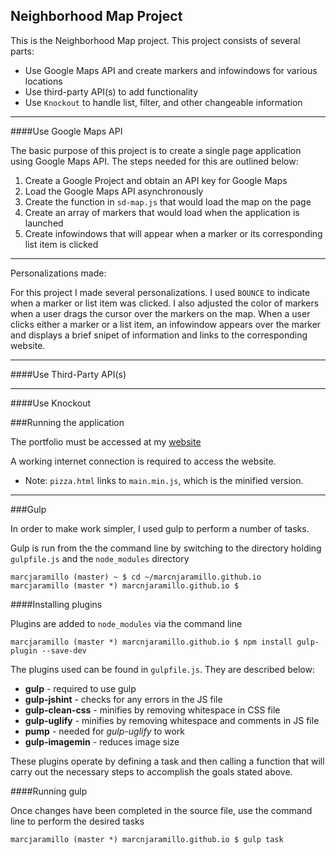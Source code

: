 ## Neighborhood Map Project

This is the Neighborhood Map project. This project consists of several parts:
* Use Google Maps API and create markers and infowindows for various locations
* Use third-party API(s) to add functionality
* Use `Knockout` to handle list, filter, and other changeable information

___

####Use Google Maps API

The basic purpose of this project is to create a single page application using
Google Maps API. The steps needed for this are outlined below:

1. Create a Google Project and obtain an API key for Google Maps
1. Load the Google Maps API asynchronously
1. Create the function in `sd-map.js` that would load the map on the page
1. Create an array of markers that would load when the application is launched
1. Create infowindows that will appear when a marker or its corresponding list
   item is clicked

---

Personalizations made:

For this project I made several personalizations. I used `BOUNCE` to indicate
when a marker or list item was clicked. I also adjusted the color of markers
when a user drags the cursor over the markers on the map. When a user clicks
either a marker or a list item, an infowindow appears over the marker and
displays a brief snipet of information and links to the corresponding website.

___

####Use Third-Party API(s)



___

####Use Knockout



###Running the application

The portfolio must be accessed at my [website](http://marcnjaramillo.github.io)

A working internet connection is required to access the website.
* Note: `pizza.html` links to `main.min.js`, which is the minified version.

___

###Gulp

In order to make work simpler, I used gulp to perform a number of tasks.

Gulp is run from the the command line by switching to the directory holding
`gulpfile.js` and the `node_modules` directory

```
marcjaramillo (master) ~ $ cd ~/marcnjaramillo.github.io
marcjaramillo (master *) marcnjaramillo.github.io $

```

####Installing plugins

Plugins are added to `node_modules` via the command line

```
marcjaramillo (master *) marcnjaramillo.github.io $ npm install gulp-plugin --save-dev

```
The plugins used can be found in `gulpfile.js`. They are described below:

* __gulp__ - required to use gulp
* __gulp-jshint__ - checks for any errors in the JS file
* __gulp-clean-css__ - minifies by removing whitespace in CSS file
* __gulp-uglify__ - minifies by removing whitespace and comments in JS file
* __pump__ - needed for *gulp-uglify* to work
* __gulp-imagemin__ - reduces image size

These plugins operate by defining a task and then calling a function that will
carry out the necessary steps to accomplish the goals stated above.

####Running gulp

Once changes have been completed in the source file, use the command line to
perform the desired tasks

```
marcjaramillo (master *) marcnjaramillo.github.io $ gulp task

```
